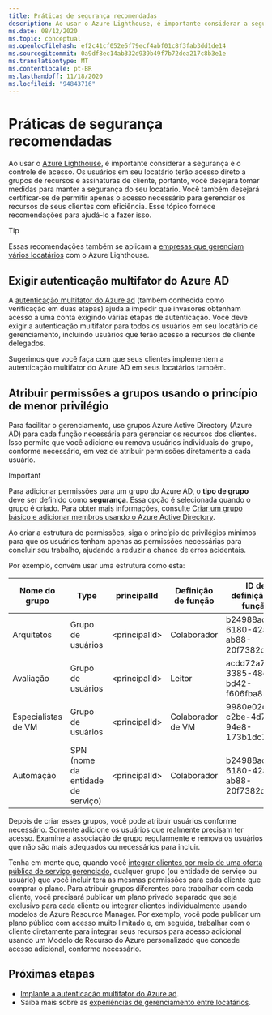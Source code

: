 ```yaml
---
title: Práticas de segurança recomendadas
description: Ao usar o Azure Lighthouse, é importante considerar a segurança e o controle de acesso.
ms.date: 08/12/2020
ms.topic: conceptual
ms.openlocfilehash: ef2c41cf052e5f79ecf4abf01c8f3fab3dd1de14
ms.sourcegitcommit: 0a9df8ec14ab332d939b49f7b72dea217c8b3e1e
ms.translationtype: MT
ms.contentlocale: pt-BR
ms.lasthandoff: 11/18/2020
ms.locfileid: "94843716"
---
```

# <a name="recommended-security-practices"></a>Práticas de segurança recomendadas

Ao usar o [Azure Lighthouse](../overview.md), é importante considerar a segurança e o controle de acesso. Os usuários em seu locatário terão acesso direto a grupos de recursos e assinaturas de cliente, portanto, você desejará tomar medidas para manter a segurança do seu locatário. Você também desejará certificar-se de permitir apenas o acesso necessário para gerenciar os recursos de seus clientes com eficiência. Esse tópico fornece recomendações para ajudá-lo a fazer isso.

> [!TIP]
> Essas recomendações também se aplicam a [empresas que gerenciam vários locatários](enterprise.md) com o Azure Lighthouse.

## <a name="require-azure-ad-multi-factor-authentication"></a>Exigir autenticação multifator do Azure AD

A [autenticação multifator do Azure ad](../../active-directory/authentication/concept-mfa-howitworks.md) (também conhecida como verificação em duas etapas) ajuda a impedir que invasores obtenham acesso a uma conta exigindo várias etapas de autenticação. Você deve exigir a autenticação multifator para todos os usuários em seu locatário de gerenciamento, incluindo usuários que terão acesso a recursos de cliente delegados.

Sugerimos que você faça com que seus clientes implementem a autenticação multifator do Azure AD em seus locatários também.

## <a name="assign-permissions-to-groups-using-the-principle-of-least-privilege"></a>Atribuir permissões a grupos usando o princípio de menor privilégio

Para facilitar o gerenciamento, use grupos Azure Active Directory (Azure AD) para cada função necessária para gerenciar os recursos dos clientes. Isso permite que você adicione ou remova usuários individuais do grupo, conforme necessário, em vez de atribuir permissões diretamente a cada usuário.

> [!IMPORTANT]
> Para adicionar permissões para um grupo do Azure AD, o **tipo de grupo** deve ser definido como **segurança**. Essa opção é selecionada quando o grupo é criado. Para obter mais informações, consulte [Criar um grupo básico e adicionar membros usando o Azure Active Directory](../../active-directory/fundamentals/active-directory-groups-create-azure-portal.md).

Ao criar a estrutura de permissões, siga o princípio de privilégios mínimos para que os usuários tenham apenas as permissões necessárias para concluir seu trabalho, ajudando a reduzir a chance de erros acidentais.

Por exemplo, convém usar uma estrutura como esta:

|Nome do grupo  |Type  |principalId  |Definição de função  |ID de definição de função  |
|---------|---------|---------|---------|---------|
|Arquitetos     |Grupo de usuários         |\<principalId\>         |Colaborador         |b24988ac-6180-42a0-ab88-20f7382dd24c  |
|Avaliação     |Grupo de usuários         |\<principalId\>         |Leitor         |acdd72a7-3385-48ef-bd42-f606fba81ae7  |
|Especialistas de VM     |Grupo de usuários         |\<principalId\>         |Colaborador de VM         |9980e02c-c2be-4d73-94e8-173b1dc7cf3c  |
|Automação     |SPN (nome da entidade de serviço)         |\<principalId\>         |Colaborador         |b24988ac-6180-42a0-ab88-20f7382dd24c  |

Depois de criar esses grupos, você pode atribuir usuários conforme necessário. Somente adicione os usuários que realmente precisam ter acesso. Examine a associação de grupo regularmente e remova os usuários que não são mais adequados ou necessários para incluir.

Tenha em mente que, quando você [integrar clientes por meio de uma oferta pública de serviço gerenciado](../how-to/publish-managed-services-offers.md), qualquer grupo (ou entidade de serviço ou usuário) que você incluir terá as mesmas permissões para cada cliente que comprar o plano. Para atribuir grupos diferentes para trabalhar com cada cliente, você precisará publicar um plano privado separado que seja exclusivo para cada cliente ou integrar clientes individualmente usando modelos de Azure Resource Manager. Por exemplo, você pode publicar um plano público com acesso muito limitado e, em seguida, trabalhar com o cliente diretamente para integrar seus recursos para acesso adicional usando um Modelo de Recurso do Azure personalizado que concede acesso adicional, conforme necessário.

## <a name="next-steps"></a>Próximas etapas

- [Implante a autenticação multifator do Azure ad](../../active-directory/authentication/howto-mfa-getstarted.md).
- Saiba mais sobre as [experiências de gerenciamento entre locatários](cross-tenant-management-experience.md).
